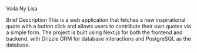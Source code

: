 Voilà
Ny Lisa

Brief Description
This is a web application that fetches a new inspirational quote with a button click and allows users to contribute their own quotes via a simple form. The project is built using Next.js for both the frontend and backend, with Drizzle ORM for database interactions and PostgreSQL as the database.
